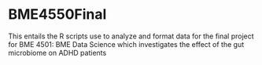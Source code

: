 # BME4550Final
This entails the R scripts use to analyze and format data for the final project for BME 4501: BME Data Science which investigates the effect of the gut microbiome on ADHD patients
